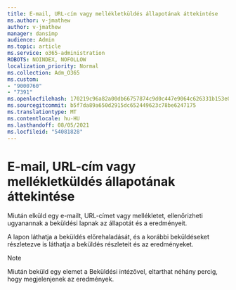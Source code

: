 ```yaml
---
title: E-mail, URL-cím vagy mellékletküldés állapotának áttekintése
ms.author: v-jmathew
author: v-jmathew
manager: dansimp
audience: Admin
ms.topic: article
ms.service: o365-administration
ROBOTS: NOINDEX, NOFOLLOW
localization_priority: Normal
ms.collection: Adm_O365
ms.custom:
- "9000760"
- "7391"
ms.openlocfilehash: 170219c96a82a00db66757874c9d0c447e9064c626331b153e070ad9010f7e7b
ms.sourcegitcommit: b5f7da89a650d2915dc652449623c78be6247175
ms.translationtype: MT
ms.contentlocale: hu-HU
ms.lasthandoff: 08/05/2021
ms.locfileid: "54081828"
---
```

# <a name="review-the-status-of-an-email-url-or-attachment-submission"></a>E-mail, URL-cím vagy mellékletküldés állapotának áttekintése

Miután elküld egy e-mailt, URL-címet vagy mellékletet, ellenőrizheti ugyanannak a beküldési lapnak az állapotát és a eredményeit.

A lapon láthatja a beküldés előrehaladását, és a korábbi beküldéseket részletezve is láthatja a beküldés részleteit és az eredményeket.

> [!NOTE]
> Miután beküld egy elemet a Beküldési intézővel, eltarthat néhány percig, hogy megjelenjenek az eredmények.
